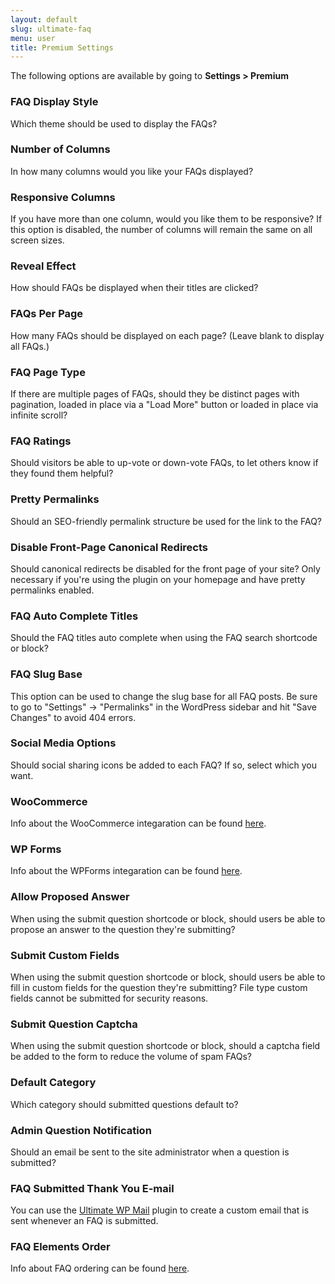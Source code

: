 ```yaml
---
layout: default
slug: ultimate-faq
menu: user
title: Premium Settings
---
```

The following options are available by going to **Settings > Premium**

### FAQ Display Style

Which theme should be used to display the FAQs?

### Number of Columns

In how many columns would you like your FAQs displayed?

### Responsive Columns

If you have more than one column, would you like them to be responsive? If this option is disabled, the number of columns will remain the same on all screen sizes.

### Reveal Effect

How should FAQs be displayed when their titles are clicked?

### FAQs Per Page

How many FAQs should be displayed on each page? (Leave blank to display all FAQs.)

### FAQ Page Type

If there are multiple pages of FAQs, should they be distinct pages with pagination, loaded in place via a "Load More" button or loaded in place via infinite scroll?

### FAQ Ratings

Should visitors be able to up-vote or down-vote FAQs, to let others know if they found them helpful?

### Pretty Permalinks

Should an SEO-friendly permalink structure be used for the link to the FAQ?

### Disable Front-Page Canonical Redirects

Should canonical redirects be disabled for the front page of your site? Only necessary if you're using the plugin on your homepage and have pretty permalinks enabled.

### FAQ Auto Complete Titles

Should the FAQ titles auto complete when using the FAQ search shortcode or block?

### FAQ Slug Base

This option can be used to change the slug base for all FAQ posts. Be sure to go to "Settings" -> "Permalinks" in the WordPress sidebar and hit "Save Changes" to avoid 404 errors.

### Social Media Options

Should social sharing icons be added to each FAQ? If so, select which you want. 

### WooCommerce

Info about the WooCommerce integaration can be found [here](../woocommerce).

### WP Forms

Info about the WPForms integaration can be found [here](../wpforms).

### Allow Proposed Answer

When using the submit question shortcode or block, should users be able to propose an answer to the question they're submitting?

### Submit Custom Fields

When using the submit question shortcode or block, should users be able to fill in custom fields for the question they're submitting? File type custom fields cannot be submitted for security reasons.

### Submit Question Captcha

When using the submit question shortcode or block, should a captcha field be added to the form to reduce the volume of spam FAQs?

### Default Category

Which category should submitted questions default to?

### Admin Question Notification

Should an email be sent to the site administrator when a question is submitted?

### FAQ Submitted Thank You E-mail

You can use the [Ultimate WP Mail](https://wordpress.org/plugins/ultimate-wp-mail/) plugin to create a custom email that is sent whenever an FAQ is submitted.

### FAQ Elements Order

Info about FAQ ordering can be found [here](../faqs/order).